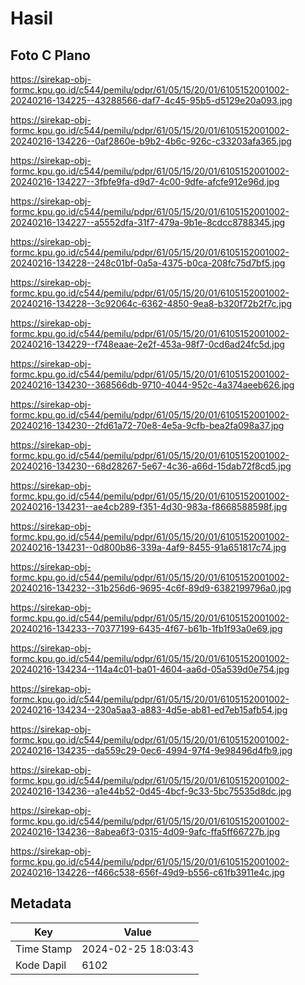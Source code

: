# Hasil

## Foto C Plano

https://sirekap-obj-formc.kpu.go.id/c544/pemilu/pdpr/61/05/15/20/01/6105152001002-20240216-134225--43288566-daf7-4c45-95b5-d5129e20a093.jpg

https://sirekap-obj-formc.kpu.go.id/c544/pemilu/pdpr/61/05/15/20/01/6105152001002-20240216-134226--0af2860e-b9b2-4b6c-926c-c33203afa365.jpg

https://sirekap-obj-formc.kpu.go.id/c544/pemilu/pdpr/61/05/15/20/01/6105152001002-20240216-134227--3fbfe9fa-d9d7-4c00-9dfe-afcfe912e96d.jpg

https://sirekap-obj-formc.kpu.go.id/c544/pemilu/pdpr/61/05/15/20/01/6105152001002-20240216-134227--a5552dfa-31f7-479a-9b1e-8cdcc8788345.jpg

https://sirekap-obj-formc.kpu.go.id/c544/pemilu/pdpr/61/05/15/20/01/6105152001002-20240216-134228--248c01bf-0a5a-4375-b0ca-208fc75d7bf5.jpg

https://sirekap-obj-formc.kpu.go.id/c544/pemilu/pdpr/61/05/15/20/01/6105152001002-20240216-134228--3c92064c-6362-4850-9ea8-b320f72b2f7c.jpg

https://sirekap-obj-formc.kpu.go.id/c544/pemilu/pdpr/61/05/15/20/01/6105152001002-20240216-134229--f748eaae-2e2f-453a-98f7-0cd6ad24fc5d.jpg

https://sirekap-obj-formc.kpu.go.id/c544/pemilu/pdpr/61/05/15/20/01/6105152001002-20240216-134230--368566db-9710-4044-952c-4a374aeeb626.jpg

https://sirekap-obj-formc.kpu.go.id/c544/pemilu/pdpr/61/05/15/20/01/6105152001002-20240216-134230--2fd61a72-70e8-4e5a-9cfb-bea2fa098a37.jpg

https://sirekap-obj-formc.kpu.go.id/c544/pemilu/pdpr/61/05/15/20/01/6105152001002-20240216-134230--68d28267-5e67-4c36-a66d-15dab72f8cd5.jpg

https://sirekap-obj-formc.kpu.go.id/c544/pemilu/pdpr/61/05/15/20/01/6105152001002-20240216-134231--ae4cb289-f351-4d30-983a-f8668588598f.jpg

https://sirekap-obj-formc.kpu.go.id/c544/pemilu/pdpr/61/05/15/20/01/6105152001002-20240216-134231--0d800b86-339a-4af9-8455-91a651817c74.jpg

https://sirekap-obj-formc.kpu.go.id/c544/pemilu/pdpr/61/05/15/20/01/6105152001002-20240216-134232--31b256d6-9695-4c6f-89d9-6382199796a0.jpg

https://sirekap-obj-formc.kpu.go.id/c544/pemilu/pdpr/61/05/15/20/01/6105152001002-20240216-134233--70377199-6435-4f67-b61b-1fb1f93a0e69.jpg

https://sirekap-obj-formc.kpu.go.id/c544/pemilu/pdpr/61/05/15/20/01/6105152001002-20240216-134234--114a4c01-ba01-4604-aa6d-05a539d0e754.jpg

https://sirekap-obj-formc.kpu.go.id/c544/pemilu/pdpr/61/05/15/20/01/6105152001002-20240216-134234--230a5aa3-a883-4d5e-ab81-ed7eb15afb54.jpg

https://sirekap-obj-formc.kpu.go.id/c544/pemilu/pdpr/61/05/15/20/01/6105152001002-20240216-134235--da559c29-0ec6-4994-97f4-9e98496d4fb9.jpg

https://sirekap-obj-formc.kpu.go.id/c544/pemilu/pdpr/61/05/15/20/01/6105152001002-20240216-134236--a1e44b52-0d45-4bcf-9c33-5bc75535d8dc.jpg

https://sirekap-obj-formc.kpu.go.id/c544/pemilu/pdpr/61/05/15/20/01/6105152001002-20240216-134236--8abea6f3-0315-4d09-9afc-ffa5ff66727b.jpg

https://sirekap-obj-formc.kpu.go.id/c544/pemilu/pdpr/61/05/15/20/01/6105152001002-20240216-134226--f466c538-656f-49d9-b556-c61fb3911e4c.jpg


## Metadata

| Key        | Value               |
| ---------- | ------------------- |
| Time Stamp | 2024-02-25 18:03:43 |
| Kode Dapil | 6102                |



